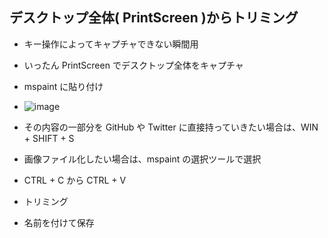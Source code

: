 ## デスクトップ全体( PrintScreen )からトリミング
- キー操作によってキャプチャできない瞬間用
- いったん PrintScreen でデスクトップ全体をキャプチャ
- mspaint に貼り付け
- ![image](https://user-images.githubusercontent.com/1501327/144362580-567bca30-9237-439e-a4e9-85211068479b.png)

- その内容の一部分を GitHub や Twitter に直接持っていきたい場合は、WIN + SHIFT + S

- 画像ファイル化したい場合は、mspaint の選択ツールで選択
- CTRL + C から CTRL + V
- トリミング
- 名前を付けて保存
